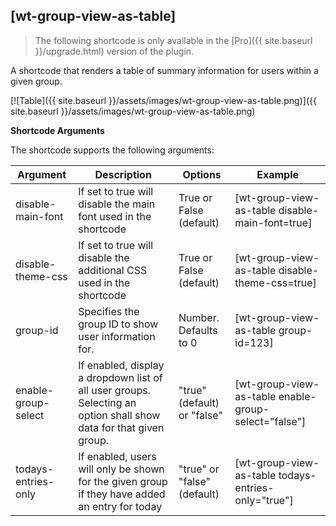 ## [wt-group-view-as-table]

> The following shortcode is only available in the [Pro]({{ site.baseurl }}/upgrade.html) version of the plugin.

A shortcode that renders a table of summary information for users within a given group.

[![Table]({{ site.baseurl }}/assets/images/wt-group-view-as-table.png)]({{ site.baseurl }}/assets/images/wt-group-view-as-table.png)

**Shortcode Arguments**
 
The shortcode supports the following arguments:
 
| Argument | Description | Options | Example |
|--|--|--|--|
|disable-main-font|If set to true will disable the main font used in the shortcode|True or False (default)|[wt-group-view-as-table disable-main-font=true]
|disable-theme-css|If set to true will disable the additional CSS used in the shortcode|True or False (default)|[wt-group-view-as-table disable-theme-css=true]
|group-id	|Specifies the group ID to show user information for.	|Number. Defaults to 0|	[wt-group-view-as-table group-id=123]
|enable-group-select	|If enabled, display a dropdown list of all user groups. Selecting an option shall show data for that given group.|"true" (default) or "false"|	[wt-group-view-as-table enable-group-select="false"]
|todays-entries-only|If enabled, users will only be shown for the given group if they have added an entry for today|"true" or "false" (default)|[wt-group-view-as-table todays-entries-only="true"]